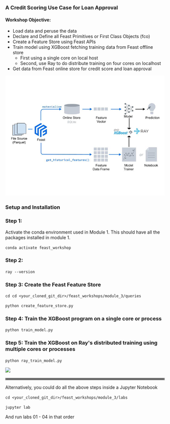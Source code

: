### A Credit Scoring Use Case for Loan Approval

#### Workshop Objective:

 * Load data and peruse the data
 * Declare and Define all Feast Primitives or First Class Objects (fco)
 * Create a Feature Store using Feast APIs
 * Train model using XGBoost fetching training data from Feast offline store
   * First using a single core on local host
   * Second, use Ray to do distribute training on four cores on localhost
 * Get data from Feast online store for credit score and loan approval 

![](images/feast_ray_xgboost.png)


### Setup and Installation

### Step 1:
Activate the conda environment used in Module 1. This should have all the packages
installed in module 1.

``` conda activate feast_workshop ```
### Step 2:
``` ray --version ```

### Step 3: Create the Feast Feature Store 
```cd cd <your_cloned_git_dir>/feast_workshops/module_3/queries```

```python create_feature_store.py```

### Step 4: Train the XGBoost program on a single core or process

```python train_model.py```

### Step 5: Train the XGBoost on Ray's distributed training using multiple cores or processes

```python ray_train_model.py```

![](images/ray_xgboost.png)

<hr style="border:3px solid gray"> </hr>

Alternatively, you could do all the above steps inside a Jupyter Notebook


```cd <your_cloned_git_dir>/feast_workshops/module_3/labs```

```jupyter lab```

And run labs 01 - 04 in that order
